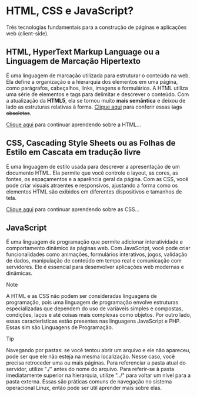 # HTML, CSS e JavaScript?
Três tecnologias fundamentais para a construção de páginas e aplicações web (client-side).

## HTML, HyperText Markup Language ou a Linguagem de Marcação Hipertexto
É uma linguagem de marcação utilizada para estruturar o conteúdo na web. Ela define a organização e a hierarquia dos elementos em uma página, como parágrafos, cabeçalhos, links, imagens e formulários. A HTML utiliza uma série de elementos e tags para delimitar e descrever o conteúdo. Com a atualização da **HTML5**, ela se tornou muito **mais semântica** e deixou de lado as estruturas relativas à forma. [Clique aqui](https://www.w3.org/TR/2014/REC-html5-20141028/obsolete.html) para conferir essas ~~tags obsoletas~~.

[Clique aqui](https://github.com/ReisLeonardo/html-css-js/blob/main/html.md) para continuar aprendendo sobre a HTML...

## CSS, Cascading Style Sheets ou as Folhas de Estilo em Cascata em tradução livre
É uma linguagem de estilo usada para descrever a apresentação de um documento HTML. Ela permite que você controle o layout, as cores, as fontes, os espaçamentos e a aparência geral da página. Com as CSS, você pode criar visuais atraentes e responsivos, ajustando a forma como os elementos HTML são exibidos em diferentes dispositivos e tamanhos de tela.

[Clique aqui](https://github.com/ReisLeonardo/html-css-js/blob/main/css.md) para continuar aprendendo sobre as CSS...

## JavaScript
É uma linguagem de programação que permite adicionar interatividade e comportamento dinâmico às páginas web. Com JavaScript, você pode criar funcionalidades como animações, formulários interativos, jogos, validação de dados, manipulação de conteúdo em tempo real e comunicação com servidores. Ele é essencial para desenvolver aplicações web modernas e dinâmicas.

>[!NOTE]
> A HTML e as CSS não podem ser consideradas linguagens de programação, pois uma linguagem de programação envolve estruturas especializadas que dependem do uso de variáveis simples e compostas, condições, laços e até coisas mais complexas como objetos. Por outro lado, essas características estão presentes nas linguagens JavaScript e PHP. Essas sim são Linguagens de Programação.

>[!TIP]
> Navegando por pastas: se você tentou abrir um arquivo e ele não apareceu, pode ser que ele não esteja na mesma localização. Nesse caso, você precisa retroceder uma ou mais páginas. Para referenciar a pasta atual do servidor, utilize "./" antes do nome do arquivo. Para referir-se à pasta imediatamente superior na hierarquia, utilize "../" para voltar um nível para a pasta externa. Essas são práticas comuns de navegação no sistema operacional Linux, então pode ser útil aprender mais sobre elas.
